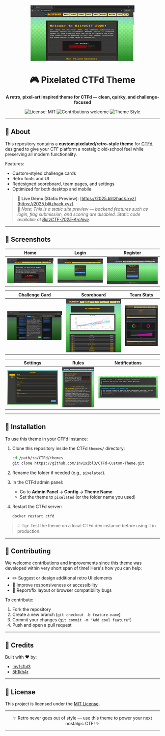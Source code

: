 <p align="center">
  <img src="assets/index.png" alt="Pixelated Theme Home" height="180">
</p>

<h1 align="center">🎮 Pixelated CTFd Theme</h1>

<p align="center">
  <strong>A retro, pixel-art inspired theme for CTFd — clean, quirky, and challenge-focused</strong>
</p>

<p align="center">
  <img alt="License: MIT" src="https://img.shields.io/badge/license-MIT-green.svg">
  <img alt="Contributions welcome" src="https://img.shields.io/badge/contributions-welcome-orange">
  <img alt="Theme Style" src="https://img.shields.io/badge/style-pixelated%20retro-ff69b4">
</p>

---

## 🧩 About

This repository contains a **custom pixelated/retro-style theme** for [CTFd](https://ctfd.io), designed to give your CTF platform a nostalgic old-school feel while preserving all modern functionality.

Features:
- Custom-styled challenge cards
- Retro fonts and UI
- Redesigned scoreboard, team pages, and settings
- Optimized for both desktop and mobile

> 🔗 **Live Demo (Static Preview)**: [https://2025.blitzhack.xyz](https://2025.blitzhack.xyz)  
> 📌 *Note: This is a static site preview — backend features such as login, flag submission, and scoring are disabled. Static code available at [BlitzCTF-2025-Archive](https://github.com/1nv1sibl3/BlitzCTF-2025/).*

---

## 📸 Screenshots

| Home | Login | Register |
|------|-------|----------|
| ![](assets/index.png) | ![](assets/login.png) | ![](assets/register.png) |

| Challenge Card | Scoreboard | Team Stats |
|----------------|------------|------------|
| ![](assets/challengecard.png) | ![](assets/scoreboard.png) | ![](assets/teamstats.png) |

| Settings | Rules | Notifications |
|---------|--------|---------------|
| ![](assets/settings.png) | ![](assets/rules.png) | ![](assets/notifications.png) |

---

## 🚀 Installation

To use this theme in your CTFd instance:

1. Clone this repository inside the CTFd `themes/` directory:

   ```bash
   cd /path/to/CTFd/themes
   git clone https://github.com/1nv1sibl3/CTFd-Custom-Theme.git
   ```

2. Rename the folder if needed (e.g., `pixelated`).

3. In the CTFd admin panel:

   * Go to **Admin Panel → Config → Theme Name**
   * Set the theme to `pixelated` (or the folder name you used)

4. Restart the CTFd server:

   ```bash
   docker restart ctfd
   ```



> 💡 Tip: Test the theme on a local CTFd dev instance before using it in production.

---

## 🤝 Contributing

We welcome contributions and improvements since this theme was developed within very short span of time! Here's how you can help:

* ✏️ Suggest or design additional retro UI elements
* 🧪 Improve responsiveness or accessibility
* 🐛 Report/fix layout or browser compatibility bugs

To contribute:

1. Fork the repository
2. Create a new branch (`git checkout -b feature-name`)
3. Commit your changes (`git commit -m "Add cool feature"`)
4. Push and open a pull request

---

## 👤 Credits

Built with ❤️ by:

* [Inv1s1bl3](https://github.com/1nv1sibl3/)
* [5h1kh4r](https://github.com/shikharSomething/)

---

## 📜 License

This project is licensed under the [MIT License](LICENSE).

---

<p align="center">
  ✨ Retro never goes out of style — use this theme to power your next nostalgic CTF! ✨
</p>


---

